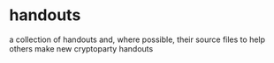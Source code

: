 handouts
========

a collection of handouts and, where possible, their source files to help others make new cryptoparty handouts
